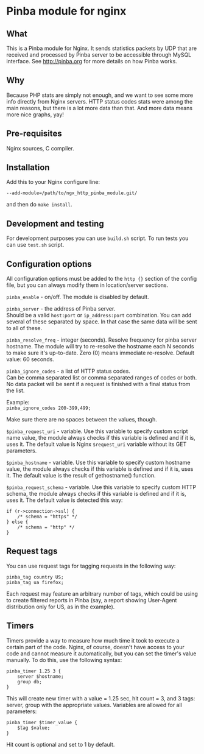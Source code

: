 Pinba module for nginx
======================

What
----
This is a Pinba module for Nginx. It sends statistics packets by UDP that are received and processed by Pinba server to be accessible through MySQL interface.
See <http://pinba.org> for more details on how Pinba works.

Why
---
Because PHP stats are simply not enough, and we want to see some more info directly from Nginx servers.
HTTP status codes stats were among the main reasons, but there is a lot more data than that.
And more data means more nice graphs, yay!

Pre-requisites
--------------
Nginx sources, C compiler.

Installation
------------
Add this to your Nginx configure line:  

`--add-module=/path/to/ngx_http_pinba_module.git/`  

and then do `make install`.

Development and testing
-----------------------

For development purposes you can use `build.sh` script.
To run tests you can use `test.sh` script.

Configuration options
---------------------
All configuration options must be added to the `http {}` section of the config file,
but you can always modify them in location/server sections.

`pinba_enable` - on/off.
The module is disabled by default.

`pinba_server` - the address of Pinba server.  
Should be a valid `host:port` or `ip_address:port` combination.
You can add several of these separated by space. In that case the same data will be sent to all of these.

`pinba_resolve_freq` - integer (seconds).
Resolve frequency for pinba server hostname. The module will try to re-resolve the hostname each N seconds to make sure it's up-to-date.
Zero (0) means immediate re-resolve.
Default value: 60 seconds.

`pinba_ignore_codes` - a list of HTTP status codes.  
Can be comma separated list or comma separated ranges of codes or both.  
No data packet will be sent if a request is finished with a final status from the list.

Example:  
`pinba_ignore_codes 200-399,499;`

Make sure there are no spaces between the values, though.

`$pinba_request_uri` - variable.
Use this variable to specify custom script name value, the module always checks if this variable is defined and if it is, uses it.
The default value is Nginx `$request_uri` variable without its GET parameters.

`$pinba_hostname` - variable.
Use this variable to specify custom hostname value, the module always checks if this variable is defined and if it is, uses it.
The default value is the result of gethostname() function.

`$pinba_request_schema` - variable.
Use this variable to specify custom HTTP schema, the module always checks if this variable is defined and if it is, uses it.
The default value is detected this way:

	if (r->connection->ssl) {
		/* schema = "https" */
	} else {
		/* schema = "http" */
	}

Request tags
------------
You can use request tags for tagging requests in the following way:

	pinba_tag country US;
	pinba_tag ua firefox;

Each request may feature an arbitrary number of tags, which could be using to create filtered reports in Pinba
(say, a report showing User-Agent distribution only for US, as in the example).

Timers
------
Timers provide a way to measure how much time it took to execute a certain part of the code.
Nginx, of course, doesn't have access to your code and cannot measure it automatically, but you can set the timer's value manually.
To do this, use the following syntax:

	pinba_timer 1.25 3 {
		server $hostname;
		group db;
	}

This will create new timer with a value = 1.25 sec, hit count = 3, and 3 tags: server, group with the appropriate values.
Variables are allowed for all parameters:

	pinba_timer $timer_value {
		$tag $value;
	}

Hit count is optional and set to 1 by default.
